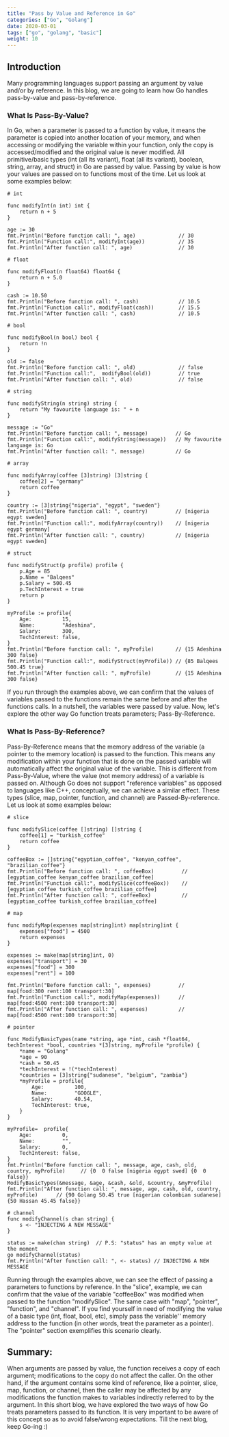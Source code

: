 ```yaml
---
title: "Pass by Value and Reference in Go"
categories: ["Go", "Golang"]
date: 2020-03-01
tags: ["go", "golang", "basic"]
weight: 10
---
```


## Introduction

Many programming languages support passing an argument by value and/or by reference. In this blog, we are going to learn how Go handles pass-by-value and pass-by-reference.

### What Is Pass-By-Value?
In Go, when a parameter is passed to a function by value, it means the parameter is copied into another location of your memory, and when accessing or modifying the variable within your function, only the copy is accessed/modified and the original value is never modified. 
All primitive/basic types (int (all its variant), float (all its variant), boolean, string, array, and struct) in Go are passed by value. Passing by value is how your values are passed on to functions most of the time. Let us look at some examples below: 

```
# int

func modifyInt(n int) int {
	return n + 5
}

age := 30
fmt.Println("Before function call: ", age)              // 30
fmt.Println("Function call:", modifyInt(age))           // 35
fmt.Println("After function call: ", age)               // 30
```

```
# float

func modifyFloat(n float64) float64 {
	return n + 5.0
}

cash := 10.50
fmt.Println("Before function call: ", cash)             // 10.5
fmt.Println("Function call:", modifyFloat(cash))        // 15.5
fmt.Println("After function call: ", cash)              // 10.5
```

```
# bool

func modifyBool(n bool) bool {
	return !n
}

old := false
fmt.Println("Before function call: ", old)              // false
fmt.Println("Function call:",  modifyBool(old))         // true
fmt.Println("After function call: ", old)               // false
```

```
# string

func modifyString(n string) string {
	return "My favourite language is: " + n
}

message := "Go"
fmt.Println("Before function call: ", message)         // Go
fmt.Println("Function call:", modifyString(message))   // My favourite language is: Go
fmt.Println("After function call: ", message)          // Go
```

```
# array

func modifyArray(coffee [3]string) [3]string {
	coffee[2] = "germany"
	return coffee
}

country := [3]string{"nigeria", "egypt", "sweden"}
fmt.Println("Before function call: ", country)         // [nigeria egypt sweden]
fmt.Println("Function call:", modifyArray(country))    // [nigeria egypt germany]
fmt.Println("After function call: ", country)          // [nigeria egypt sweden]
```

```
# struct

func modifyStruct(p profile) profile {
	p.Age = 85
	p.Name = "Balqees"
	p.Salary = 500.45
	p.TechInterest = true
	return p
}

myProfile := profile{
	Age:          15,
	Name:         "Adeshina",
	Salary:       300,
	TechInterest: false,
}
fmt.Println("Before function call: ", myProfile)       // {15 Adeshina 300 false}
fmt.Println("Function call:", modifyStruct(myProfile)) // {85 Balqees 500.45 true}
fmt.Println("After function call: ", myProfile)        // {15 Adeshina 300 false}
```

If you run through the examples above, we can confirm that the values of variables passed to the functions remain the same before and after the functions calls. In a nutshell, the variables were passed by value. 
Now, let's explore the other way Go function treats parameters; Pass-By-Reference.

### What Is Pass-By-Reference?
Pass-By-Reference means that the memory address of the variable (a pointer to the memory location) is passed to the function. This means any modification within your function that is done on the passed variable will automatically affect the original value of the variable. This is different from Pass-By-Value, where the value (not memory address) of a variable is passed on. Although Go does not support "reference variables" as opposed to languages like C++, conceptually, we can achieve a similar effect. These types (slice, map, pointer, function, and channel) are Passed-By-reference. Let us look at some examples below:
```
# slice

func modifySlice(coffee []string) []string {
	coffee[1] = "turkish_coffee"
	return coffee
}

coffeeBox := []string{"egyptian_coffee", "kenyan_coffee", "brazilian_coffee"}
fmt.Println("Before function call: ", coffeeBox)         // [egyptian_coffee kenyan_coffee brazilian_coffee]
fmt.Println("Function call:", modifySlice(coffeeBox))    // [egyptian_coffee turkish_coffee brazilian_coffee]
fmt.Println("After function call: ", coffeeBox)          // [egyptian_coffee turkish_coffee brazilian_coffee]
```

```
# map

func modifyMap(expenses map[string]int) map[string]int {
	expenses["food"] = 4500
	return expenses
}

expenses := make(map[string]int, 0)
expenses["transport"] = 30
expenses["food"] = 300
expenses["rent"] = 100

fmt.Println("Before function call: ", expenses)         //  map[food:300 rent:100 transport:30]
fmt.Println("Function call:", modifyMap(expenses))      //  map[food:4500 rent:100 transport:30]
fmt.Println("After function call: ", expenses)          //  map[food:4500 rent:100 transport:30]
```

```
# pointer

func ModifyBasicTypes(name *string, age *int, cash *float64, techInterest *bool, countries *[3]string, myProfile *profile) {
	*name = "Golang"
	*age = 90
	*cash = 50.45
	*techInterest = !(*techInterest)
	*countries = [3]string{"sudanese", "belgium", "zambia"}
	*myProfile = profile{
		Age:          100,
		Name:         "GOOGLE",
		Salary:       40.54,
		TechInterest: true,
	}
}

myProfile=  profile{
	Age:          0,
	Name:         "",
	Salary:       0,
	TechInterest: false,
}
fmt.Println("Before function call: ", message, age, cash, old, country, myProfile)     // {0  0 false [nigeria egypt swed] {0  0 false}}
ModifyBasicTypes(&message, &age, &cash, &old, &country, &myProfile)
fmt.Println("After function call: ", message, age, cash, old, country, myProfile)      // {90 Golang 50.45 true [nigerian colombian sudanese] {50 Hassan 45.45 false}}

```

<!--```-->
<!--# function-->

<!--func modifyFunction(f func(string) string, name string) string {-->
<!--	// return f(name)-->
<!--	f = func (n string) string{-->
<!--		return strings.ToUpper(n)-->
<!--	}-->

<!--	return f(name)-->
<!--}-->

<!--msg := "adeshina"-->
<!--anon := func(n string) string {-->
<!--	return n-->
<!--}-->
<!--fmt.Println("Before function call: ", anon(msg))-->
<!--fmt.Println("Function call: ", modifyFunction(anon, msg))-->
<!--fmt.Println("After function call: ", anon(msg))-->
<!--```-->

```
# channel
func modifyChannel(s chan string) {
	s <- "INJECTING A NEW MESSAGE"
}

status := make(chan string)  // P.S: "status" has an empty value at the moment 
go modifyChannel(status)    
fmt.Println("After function call: ", <- status) // INJECTING A NEW MESSAGE
```
Running through the examples above, we can see the effect of passing a parameters to functions by reference. 
In the "slice", example, we can confirm that the value of the variable "coffeeBox" was modified when passed to the function "modifySlice". The same case with "map", "pointer", "function", and "channel". 
If you find yourself in need of modifying the value of a basic type (int, float, bool, etc), simply pass the variable'' memory address to the function (in other words, treat the parameter as a pointer). The "pointer" section exemplifies this scenario clearly. 


## Summary:
When arguments are passed by value, the function receives a copy of each argument; modifications to the copy do not affect the caller. On the other hand, if the argument contains some kind of reference, like a pointer, slice, map, function, or channel, then the caller may be affected by any modifications the function makes to variables indirectly referred to by the argument. 
In this short blog, we have explored the two ways of how Go treats parameters passed to its function. 
It is very important to be aware of this concept so as to avoid false/wrong expectations. 
Till the next blog, keep Go-ing :)
